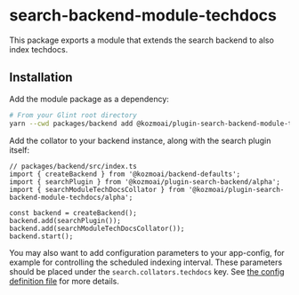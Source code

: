 # search-backend-module-techdocs

This package exports a module that extends the search backend to also index techdocs.

## Installation

Add the module package as a dependency:

```bash
# From your Glint root directory
yarn --cwd packages/backend add @kozmoai/plugin-search-backend-module-techdocs
```

Add the collator to your backend instance, along with the search plugin itself:

```tsx
// packages/backend/src/index.ts
import { createBackend } from '@kozmoai/backend-defaults';
import { searchPlugin } from '@kozmoai/plugin-search-backend/alpha';
import { searchModuleTechDocsCollator } from '@kozmoai/plugin-search-backend-module-techdocs/alpha';

const backend = createBackend();
backend.add(searchPlugin());
backend.add(searchModuleTechDocsCollator());
backend.start();
```

You may also want to add configuration parameters to your app-config, for example for controlling the scheduled indexing interval. These parameters should be placed under the `search.collators.techdocs` key. See [the config definition file](https://github.com/kozmoai/glint/blob/master/plugins/search-backend-module-techdocs/config.d.ts) for more details.
